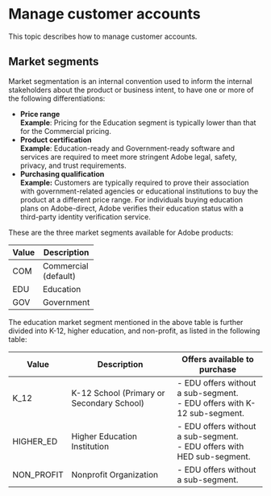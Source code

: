 # Manage customer accounts

This topic describes how to manage customer accounts.

## Market segments

Market segmentation is an internal convention used to inform the internal stakeholders about the product or business intent, to have one or more of the following differentiations:

- **Price range** <br />**Example**: Pricing for the Education segment is typically lower than that for the Commercial pricing.
- **Product certification** <br /> **Example**: Education-ready and Government-ready software and services are required to meet more stringent Adobe legal, safety, privacy, and trust requirements.
- **Purchasing qualification** <br />
    **Example:** Customers are typically required to prove their association with government-related agencies or educational institutions to buy the product at a different price range. For individuals buying education plans on Adobe-direct, Adobe verifies their education status with a third-party identity verification service.

These are the three market segments available for Adobe products:

| Value | Description                 |
|-------|-----------------------------|
| COM   | Commercial <br /> (default) |
| EDU   | Education                   |
| GOV   | Government                  |

The education market segment mentioned in the above table is further divided into K-12, higher education, and non-profit, as listed in the following table:

| Value      | Description                               | Offers available to purchase                                                    |
|------------|-------------------------------------------|---------------------------------------------------------------------------------|
| K_12       | K-12 School (Primary or Secondary School) | - EDU offers without a sub-segment.  <br /> - EDU offers with K-12 sub-segment. |
| HIGHER_ED  | Higher Education Institution              | - EDU offers without a sub-segment. <br /> - EDU offers with HED sub-segment.   |
| NON_PROFIT | Nonprofit Organization                    | - EDU offers without a sub-segment.                                             |
